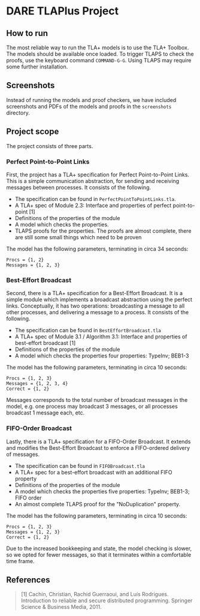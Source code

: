# DARE TLAPlus Project

## How to run
The most reliable way to run the TLA+ models is to use the TLA+ Toolbox.
The models should be available once loaded.
To trigger TLAPS to check the proofs, use the keyboard command `COMMAND-G-G`.
Using TLAPS may require some further installation.

## Screenshots
Instead of running the models and proof checkers, we have included screenshots and PDFs of the models and proofs in the `screenshots` directory.

## Project scope

The project consists of three parts.

### Perfect Point-to-Point Links
First, the project has a TLA+ specification for Perfect Point-to-Point Links. 
This is a simple communication abstraction, for sending and receiving messages between processes.
It consists of the following.
* The specification can be found in `PerfectPointToPointLinks.tla`.
* A TLA+ spec of Module 2.3: Interface and properties of perfect point-to-point [1]
* Definitions of the properties of the module
* A model which checks the properties.
* TLAPS proofs for the properties. The proofs are almost complete, there are still some small things which need to be proven

The model has the following parameters, terminating in circa 34 seconds:
```
Procs = {1, 2}
Messages = {1, 2, 3}
```

### Best-Effort Broadcast
Second, there is a TLA+ specification for a Best-Effort Broadcast.
It is a simple module which implements a broadcast abstraction using the perfect links.
Conceptually, it has two operations: broadcasting a message to all other processes, and delivering a message to a process.
It consists of the following.
* The specification can be found in `BestEffortBroadcast.tla`
* A TLA+ spec of Module 3.1 / Algorithm 3.1: Interface and properties of best-effort broadcast [1]
* Definitions of the properties of the module
* A model which checks the properties four properties: TypeInv; BEB1-3

The model has the following parameters, terminating in circa 10 seconds:
```
Procs = {1, 2, 3}
Messages = {1, 2, 3, 4}
Correct = {1, 2}
```

Messages corresponds to the total number of broadcast messages in the model, e.g. one process may broadcast 3 messages, or all processes broadcast 1 message each, etc.

### FIFO-Order Broadcast
Lastly, there is a TLA+ specification for a FIFO-Order Broadcast.
It extends and modifies the Best-Effort Broadcast to enforce a FIFO-ordered delivery of messages.
* The specification can be found in `FIFOBroadcast.tla`
* A TLA+ spec for a best-effort broadcast with an additional FIFO property
* Definitions of the properties of the module
* A model which checks the properties five properties: TypeInv; BEB1-3; FIFO order
* An almost complete TLAPS proof for the "NoDuplication" property.

The model has the following parameters, terminating in circa 10 seconds:
```
Procs = {1, 2, 3}
Messages = {1, 2, 3}
Correct = {1, 2}
```

Due to the increased bookkeeping and state, the model checking is slower, so we opted for fewer messages, so that it terminates within a comfortable time frame.

## References
> [1] Cachin, Christian, Rachid Guerraoui, and Luís Rodrigues. Introduction to reliable and secure distributed programming. Springer Science & Business Media, 2011.
